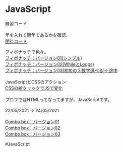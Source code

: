# JavaScript
練習コード<br>
<br>
年を入れて閏年であるかを確認。<br>
<a href="https://katchion13.github.io/Java_Script/Leap_Year" rel=”noopener”>閏年コード</a><br>

フィボナッチで色々。<br>
<a href="https://katchion13.github.io/Java_Script/Fibonati01" rel=”noopener”>フィボナッチ：バージョン01(シンプル)</a><br>
<a href="https://katchion13.github.io/Java_Script/Fibonati02" rel=”noopener”>フィボナッチ：バージョン02(WhileとLoops)</a><br>
<a href="https://katchion13.github.io/Java_Script/Fibonati03" rel=”noopener”>フィボナッチ：バージョン03(初めの３数字選べる)←途中</a><br>
<br>
JavaScriptとCSSのアクション<br>
<a href="https://katchion13.github.io/Java_Script/JavaScript%E3%81%A8CSS%E3%81%AE%E3%82%A2%E3%82%AF%E3%82%B7%E3%83%A7%E3%83%B3/aula8(ate10%20mais%20No).html"  rel=”noopener”>CSSの絵クリックでJSで変化</a><br>
<br>
プロフではHTMLってなってますが、JavaScriptです。<br>
<br>
22/05/2021 ⇒ 24/05/2021<br>
<br>
<a href="https://katchion13.github.io/Java_Script/Box_value01" rel=”noopener”>Combo box：バージョン01</a><br>
<a href="https://katchion13.github.io/Java_Script/Box_value01/index_select.html" rel="noopener">Combo box：バージョン02</a><br>
<a href="https://katchion13.github.io/Java_Script/Box_value01/index_calc.html" rel="noopener">Combo box：バージョン03</a><br>

#JavaScript
